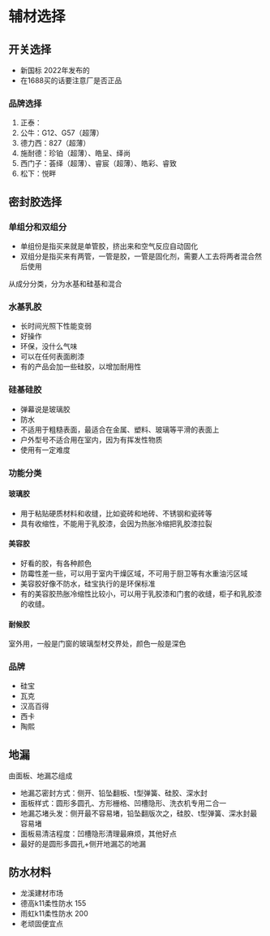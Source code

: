 # 辅材选择

## 开关选择

* 新国标 2022年发布的
* 在1688买的话要注意厂是否正品

### 品牌选择

 1. 正泰：
 2. 公牛：G12、G57（超薄）
 3. 德力西：827（超薄）
 4. 施耐德：珍铂（超薄）、皓呈、绎尚
 5. 西门子：荟绎（超薄）、睿宸（超薄）、皓彩、睿致
 6. 松下：悦畔

## 密封胶选择

### 单组分和双组分

* 单组份是指买来就是单管胶，挤出来和空气反应自动固化
* 双组分是指买来有两管，一管是胶，一管是固化剂，需要人工去将两者混合然后使用

从成分分类，分为水基和硅基和混合

### 水基乳胶

* 长时间光照下性能变弱
* 好操作
* 环保，没什么气味
* 可以在任何表面刷漆
* 有的产品会加一些硅胶，以增加耐用性

### 硅基硅胶

* 弹幕说是玻璃胶
* 防水
* 不适用于粗糙表面，最适合在金属、塑料、玻璃等平滑的表面上
* 户外型号不适合用在室内，因为有挥发性物质
* 使用有一定难度

### 功能分类

#### 玻璃胶

* 用于粘贴硬质材料和收缝，比如瓷砖和地砖、不锈钢和瓷砖等
* 具有收缩性，不能用于乳胶漆，会因为热胀冷缩把乳胶漆拉裂

#### 美容胶

* 好看的胶，有各种颜色
* 防霉性差一些，可以用于室内干燥区域，不可用于厨卫等有水重油污区域
* 美容胶好像不防水，硅宝执行的是环保标准
* 有的美容胶热胀冷缩性比较小，可以用于乳胶漆和门套的收缝，柜子和乳胶漆的收缝。

#### 耐候胶

室外用，一般是门窗的玻璃型材交界处，颜色一般是深色

### 品牌

* 硅宝
* 瓦克
* 汉高百得
* 西卡
* 陶熙

## 地漏

由面板、地漏芯组成

* 地漏芯密封方式：侧开、铅坠翻板、t型弹簧、硅胶、深水封
* 面板样式：圆形多圆孔、方形栅格、凹槽隐形、洗衣机专用二合一
* 地漏芯堵头发：侧开最不容易堵，铅坠翻版次之，硅胶、t型弹簧、深水封最容易堵
* 面板易清洁程度：凹槽隐形清理最麻烦，其他好点
* 最好的是圆形多圆孔+侧开地漏芯的地漏

## 防水材料

* 龙溪建材市场
* 德高k11柔性防水 155
* 雨虹k11柔性防水 200
* 老顽固便宜点